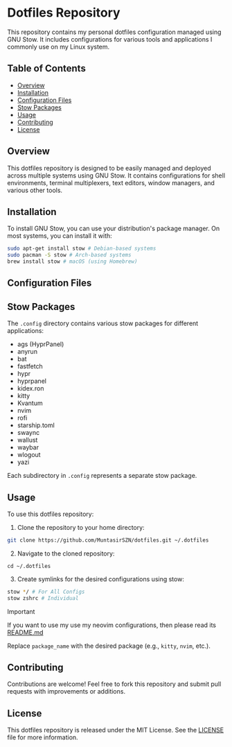 # Dotfiles Repository

This repository contains my personal dotfiles configuration managed using GNU Stow. It includes configurations for various tools and applications I commonly use on my Linux system.

## Table of Contents

- [Overview](#overview)
- [Installation](#installation)
- [Configuration Files](#configuration-files)
- [Stow Packages](#stow-packages)
- [Usage](#usage)
- [Contributing](#contributing)
- [License](#license)

## Overview

This dotfiles repository is designed to be easily managed and deployed across multiple systems using GNU Stow. It contains configurations for shell environments, terminal multiplexers, text editors, window managers, and various other tools.

## Installation

To install GNU Stow, you can use your distribution's package manager. On most systems, you can install it with:

```bash
sudo apt-get install stow # Debian-based systems
sudo pacman -S stow # Arch-based systems
brew install stow # macOS (using Homebrew)
```

## Configuration Files

## Stow Packages

The `.config` directory contains various stow packages for different applications:

- ags (HyprPanel)
- anyrun
- bat
- fastfetch
- hypr
- hyprpanel
- kidex.ron
- kitty
- Kvantum
- nvim
- rofi
- starship.toml
- swaync
- wallust
- waybar
- wlogout
- yazi

Each subdirectory in `.config` represents a separate stow package.

## Usage

To use this dotfiles repository:

1. Clone the repository to your home directory:

```bash
git clone https://github.com/MuntasirSZN/dotfiles.git ~/.dotfiles
```

2. Navigate to the cloned repository:

```
cd ~/.dotfiles
```

3. Create symlinks for the desired configurations using stow:

```bash
stow */ # For All Configs
stow zshrc # Individual
```

> [!Important]
> If you want to use my use my neovim configurations, then please read its [README.md](./neovim/.config/nvim/README.md)

Replace `package_name` with the desired package (e.g., `kitty`, `nvim`, etc.).

## Contributing

Contributions are welcome! Feel free to fork this repository and submit pull requests with improvements or additions.

## License

This dotfiles repository is released under the MIT License. See the [LICENSE](./LICENSE) file for more information.
